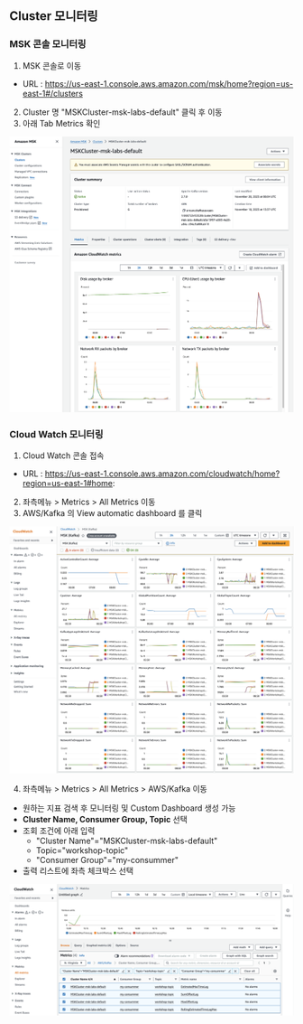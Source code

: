 ## Cluster 모니터링 
### MSK 콘솔 모니터링
1. MSK 콘솔로 이동
- URL : https://us-east-1.console.aws.amazon.com/msk/home?region=us-east-1#/clusters 

2. Cluster 명 "MSKCluster-msk-labs-default" 클릭 후 이동
3. 아래 Tab Metrics 확인

![MSK_Metric](../images/04.MSK_Metric.png)

### Cloud Watch 모니터링
1. Cloud Watch 콘솔 접속 
- URL : https://us-east-1.console.aws.amazon.com/cloudwatch/home?region=us-east-1#home:

2. 좌측메뉴 > Metrics > All Metrics 이동
3. AWS/Kafka 의 View automatic dashboard 를 클릭

![CloudWatch_Dashboard](../images/04.CloudWatch_Dashboard.png)

4. 좌측메뉴 > Metrics > All Metrics > AWS/Kafka 이동
- 원하는 지표 검색 후 모니터링 및 Custom Dashboard 생성 가능
- __Cluster Name, Consumer Group, Topic__ 선택
- 조회 조건에 아래 입력
    - "Cluster Name"="MSKCluster-msk-labs-default"
    - Topic="workshop-topic"
    - "Consumer Group"="my-consummer"
- 출력 리스트에 좌측 체크박스 선택

![CloudWatch_Metric](../images/04.CloudWatch_Metric.png)


